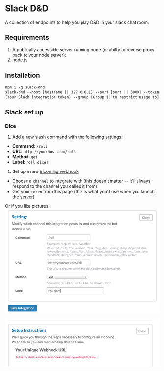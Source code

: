 # Slack D&D

A collection of endpoints to help you play D&D in your slack chat room.  

## Requirements

1. A publically accessible server running node (or abilty to reverse proxy back to your node server);
1. node.js

## Installation

```
npm i -g slack-dnd
slack-dnd --host [hostname || 127.0.0.1] --port [port || 3000] --token [Your Slack integration token] --group [Group ID to restrict usage to]
```

## Slack set up

### Dice
1. Add a [new slash command](https://slack.com/services/new/slash-commands) with the following settings:
  * **Command**: `/roll`
  * **URL**: `http://yourhost.com/roll`
  * **Method**: `get`
  * **Label**: `roll dice!`
1. Set up a new [incoming webhook](https://slack.com/services/new/incoming-webhook)
  * Choose a `channel` to integrate with (this doesn't matter -- it'll always respond to the channel you called it from)
  * Get your `token` from this page (this is what you'll use when you launch the server)

Or if you like pictures: 
![slash command](/assets/slack-integration.png)

![webhook](/assets/slack-webhook.png)  

